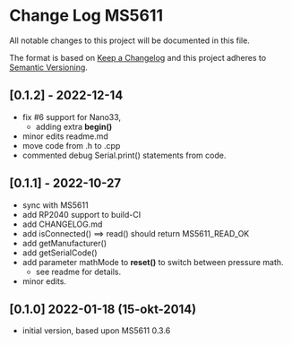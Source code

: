 # Change Log MS5611

All notable changes to this project will be documented in this file.

The format is based on [Keep a Changelog](http://keepachangelog.com/)
and this project adheres to [Semantic Versioning](http://semver.org/).


## [0.1.2] - 2022-12-14
- fix #6 support for Nano33, 
  - adding extra **begin()**
- minor edits readme.md
- move code from .h to .cpp
- commented debug Serial.print() statements from code.


## [0.1.1] - 2022-10-27
- sync with MS5611
- add RP2040 support to build-CI
- add CHANGELOG.md
- add isConnected() ==> read() should return MS5611_READ_OK
- add getManufacturer()
- add getSerialCode()
- add parameter mathMode to **reset()** to switch between pressure math.
  - see readme for details.
- minor edits.

## [0.1.0] 2022-01-18 (15-okt-2014)
- initial version, based upon MS5611 0.3.6